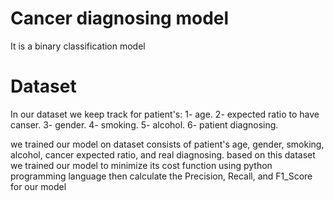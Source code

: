 #  Cancer diagnosing model 

It is a binary classification model 

# Dataset 

In our dataset we keep track for patient's:
1- age.
2- expected ratio to have canser.
3- gender.
4- smoking.
5- alcohol.
6- patient diagnosing.

we trained our model on dataset consists of 
patient's age, gender, smoking, alcohol, cancer expected ratio, and real diagnosing.
based on this dataset we trained our model to minimize its cost function
using python programming language 
then calculate the Precision, Recall, and F1_Score for our model  


